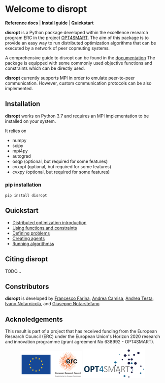 <!-- <div align="center">
<img src="./docs/source/_static/blocks_bigdata_t.png" alt="logo" width="250px"></img>
</div> -->

# Welcome to disropt
[**Reference docs**](...)
| [**Install guide**](#installation)
| [**Quickstart**](#quickstart)

**disropt** is a Python package developed within the excellence research program ERC in the project [OPT4SMART](www.opt4smart.eu).
The aim of this package is to provide an easy way to run distributed optimization algorithms that can 
be executed by a network of peer copmuting systems.

A comprehensive guide to disropt can be found in the [documentation](...)
The package is equipped with some commonly used objective functions and constraints which can be directly used.
 
**disropt** currently supports MPI in order to emulate peer-to-peer communication. However, custom communication protocols can be also implemented.

## Installation
**disropt** works on Python 3.7 and requires an MPI implementation to be installed on your system.

It relies on

* numpy
* scipy
* mpi4py
* autograd
* osqp (optional, but required for some features)
* cvxopt (optional, but required for some features)
* cvxpy (optional, but required for some features)

### pip installation
```
pip install disropt
```

## Quickstart
* [Distributed optimization introduction](...)
* [Using functions and constraints](...)
* [Defining problems](...)
* [Creating agents](...)
* [Running algorithmss](...)

## Citing **disropt**
TODO...

## Constributors
**disropt** is developed by
[Francesco Farina](https://francescofarina.github.io),
[Andrea Camisa](https://www.unibo.it/sitoweb/a.camisa),
[Andrea Testa](http://opt4smart.dei.unibo.it/people/andrea_testa.html),
[Ivano Notarnicola](https://www.unibo.it/sitoweb/ivano.notarnicola), and
[Giuseppe Notarstefano](https://www.unibo.it/sitoweb/giuseppe.notarstefano)

## Acknoledgements
This result is part of a project that has received funding from the European Research Council (ERC) under the European Union's Horizon 2020 research and innovation programme (grant agreement No 638992 - OPT4SMART).

<p style="text-align:center">
  <img src="./docs/source/_static/logo_ERC.png" width="200" />
  <img src="./docs/source/_static/logo_OPT4Smart.png" width="200" /> 
</p>